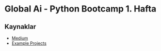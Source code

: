 # Global Ai - Python Bootcamp 1. Hafta

## Kaynaklar
- [Medium](https://medium.com/mlearning-ai/top-10-python-libraries-for-machine-learning-and-ai-cf919884defc)
- [Example Projects](https://www.guru99.com/python-projects-for-beginners.html)
